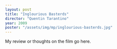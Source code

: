 ```yaml
---
layout: post
title: "Inglourious Basterds"
director: "Quentin Tarantino"
year: 2009
poster: "/assets/img/mp/inglourious-basterds.jpg"
---
```


My review or thoughts on the film go here.
